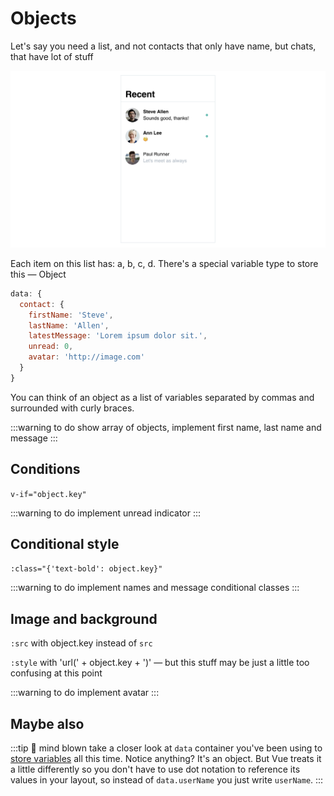 # Objects

Let's say you need a list, and not contacts that only have name, but chats, that have lot of stuff

![hey](./media/chats-wireframes-1.png)

Each item on this list has: a, b, c, d. There's a special variable type to store this — Object

```js
data: {
  contact: {
    firstName: 'Steve',
    lastName: 'Allen',
    latestMessage: 'Lorem ipsum dolor sit.',
    unread: 0,
    avatar: 'http://image.com'
  }
}
```

You can think of an object as a list of variables separated by commas and surrounded with curly braces.

:::warning to do
show array of objects, implement first name, last name and message
:::

## Conditions

`v-if="object.key"`

:::warning to do
implement unread indicator
:::

## Conditional style

`:class="{'text-bold': object.key}"`

:::warning to do
implement names and message conditional classes
:::

## Image and background

`:src` with object.key instead of `src`

`:style` with 'url(' + object.key + ')' — but this stuff may be just a little too confusing at this point

:::warning to do
implement avatar
:::

## Maybe also

:::tip 🤯 mind blown
take a closer look at `data` container you've been using to [store variables](./../Data/variables.md#variables) all this time. Notice anything? It's an object. But Vue treats it a little differently so you don't have to use dot notation to reference its values in your layout, so instead of `data.userName` you just write `userName`.
:::